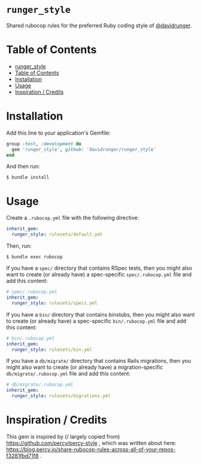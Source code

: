 # `runger_style`

Shared rubocop rules for the preferred Ruby coding style of [@davidrunger][1].

[1]: https://github.com/davidrunger/

# Table of Contents

<!--ts-->
   * [runger_style](#runger_style)
   * [Table of Contents](#table-of-contents)
   * [Installation](#installation)
   * [Usage](#usage)
   * [Inspiration / Credits](#inspiration--credits)

<!-- Added by: david, at: Wed Jul  1 14:46:44 PDT 2020 -->

<!--te-->

# Installation

Add this line to your application's Gemfile:

```rb
group :test, :development do
  gem 'runger_style', github: 'davidrunger/runger_style'
end
```

And then run:

```
$ bundle install
```

# Usage

Create a `.rubocop.yml` file with the following directive:

```yml
inherit_gem:
  runger_style: rulesets/default.yml
```

Then, run:

```
$ bundle exec rubocop
```

If you have a `spec/` directory that contains RSpec tests, then you might also want to create (or
already have) a spec-specific `spec/.rubocop.yml` file and add this content:

```yml
# spec/.rubocop.yml
inherit_gem:
  runger_style: rulesets/specs.yml
```

If you have a `bin/` directory that contains binstubs, then you might also want to create (or
already have) a spec-specific `bin/.rubocop.yml` file and add this content:

```yml
# bin/.rubocop.yml
inherit_gem:
  runger_style: rulesets/bin.yml
```

If you have a `db/migrate/` directory that contains Rails migrations, then you might also want to
create (or already have) a migration-specific `db/migrate/.rubocop.yml` file and add this content:

```yml
# db/migrate/.rubocop.yml
inherit_gem:
  runger_style: rulesets/migrations.yml
```

# Inspiration / Credits

This gem is inspired by (/ largely copied from) https://github.com/percy/percy-style , which was
written about here: https://blog.percy.io/share-rubocop-rules-across-all-of-your-repos-f3281fbd71f8
.
